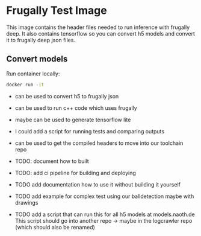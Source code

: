 # Frugally Test Image

This image contains the header files needed to run inference with frugally deep. It also contains tensorflow so you can convert h5 models and convert it to frugally deep json files.

## Convert models
Run container locally: 
```bash
docker run -it 
```

- can be used to convert h5 to frugally json
- can be used to run c++ code which uses frugally
- maybe can be used to generate tensorflow lite
- I could add a script for running tests and comparing outputs
- can be used to get the compiled headers to move into our toolchain repo

- TODO: document how to built
- TODO: add ci pipeline for building and deploying
- TODO add documentation how to use it without building it yourself
- TODO add example for complex test using our balldetection maybe with drawings
- TODO add a script that can run this for all h5 models at models.naoth.de
    This script should go into another repo -> maybe in the logcrawler repo (which should also be renamed)